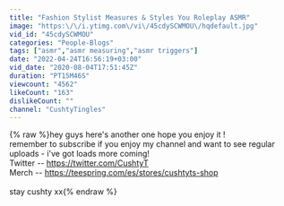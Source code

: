 ```yaml
---
title: "Fashion Stylist Measures & Styles You Roleplay ASMR"
image: "https:\/\/i.ytimg.com\/vi\/45cdySCWMOU\/hqdefault.jpg"
vid_id: "45cdySCWMOU"
categories: "People-Blogs"
tags: ["asmr","asmr measuring","asmr triggers"]
date: "2022-04-24T16:56:19+03:00"
vid_date: "2020-08-04T17:51:45Z"
duration: "PT15M46S"
viewcount: "4562"
likeCount: "163"
dislikeCount: ""
channel: "CushtyTingles"
---
```

{% raw %}hey guys here's another one hope you enjoy it !<br />remember to subscribe if you enjoy my channel and want to see regular uploads - i've got loads more coming! <br />Twitter -- <a rel="nofollow" target="blank" href="https://twitter.com/CushtyT">https://twitter.com/CushtyT</a><br />Merch -- <a rel="nofollow" target="blank" href="https://teespring.com/es/stores/cushtyts-shop">https://teespring.com/es/stores/cushtyts-shop</a><br /><br />stay cushty xx{% endraw %}
